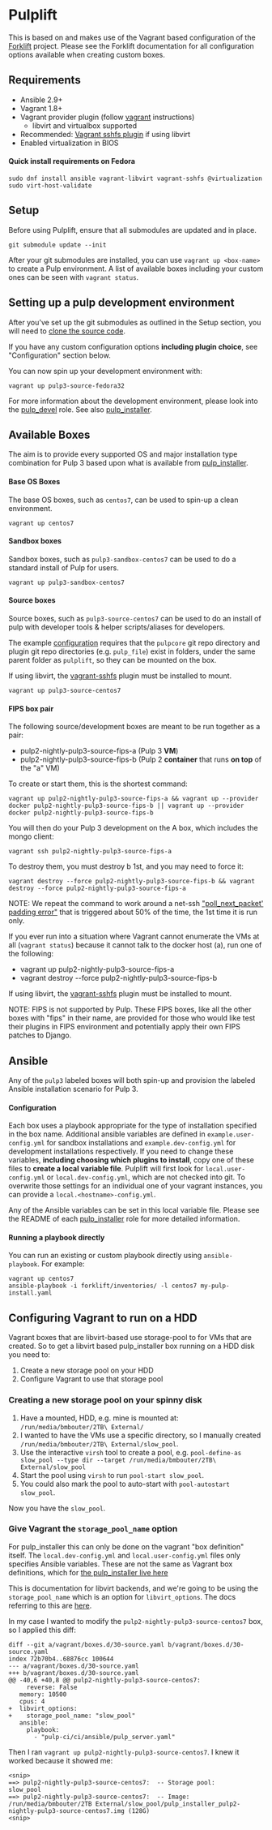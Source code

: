 Pulplift
========

This is based on and makes use of the Vagrant based configuration of the
[Forklift](https://github.com/theforeman/forklift) project.
Please see the Forklift documentation for all configuration options available when creating custom
boxes.

Requirements
------------

- Ansible 2.9+
- Vagrant 1.8+
- Vagrant provider plugin (follow [vagrant](
  https://www.vagrantup.com/docs/providers/installation.html) instructions)
  - libvirt and virtualbox supported
- Recommended: [Vagrant sshfs plugin](https://github.com/dustymabe/vagrant-sshfs#install-plugin) if using libvirt
- Enabled virtualization in BIOS

#### Quick install requirements on Fedora

```
sudo dnf install ansible vagrant-libvirt vagrant-sshfs @virtualization
sudo virt-host-validate
```

Setup
-----

Before using Pulplift, ensure that all submodules are updated and in place.

```
git submodule update --init
```

After your git submodules are installed, you can use `vagrant up <box-name>` to create a Pulp
environment.
A list of available boxes including your custom ones can be seen with `vagrant status`.

Setting up a pulp development environment
-----------------------------------------

After you've set up the git submodules as outlined in the Setup section, you will need to
[clone the source code](https://docs.pulpproject.org/en/master/nightly/contributing/dev-setup.html#get-the-source).

If you have any custom configuration options **including plugin choice**,
see "Configuration" section below.

You can now spin up your development environment with:

```
vagrant up pulp3-source-fedora32
```

For more information about the development environment,
please look into the [pulp_devel](https://github.com/pulp/pulp_installer/tree/master/roles/pulp_devel) role.
See also [pulp_installer](https://github.com/pulp/pulp_installer#roles).

Available Boxes
---------------

The aim is to provide every supported OS and major installation type combination for Pulp 3 based
upon what is available from [pulp_installer](https://github.com/pulp/pulp_installer).

#### Base OS Boxes

The base OS boxes, such as `centos7`, can be used to spin-up a clean environment.

```
vagrant up centos7
```

#### Sandbox boxes

Sandbox boxes, such as `pulp3-sandbox-centos7` can be used to do a standard install of Pulp for users.

```
vagrant up pulp3-sandbox-centos7
```

#### Source boxes

Source boxes, such as `pulp3-source-centos7` can be used to do an install of pulp with developer tools & helper scripts/aliases for developers.

The example [configuration](#Configuration) requires that the `pulpcore` git repo directory and plugin git repo directories (e.g. `pulp_file`) exist in folders,
under the same parent folder as `pulplift`, so they can be mounted on the box.

If using libvirt, the [vagrant-sshfs](https://github.com/dustymabe/vagrant-sshfs#install-plugin) plugin must be installed to mount.

```
vagrant up pulp3-source-centos7
```

#### FIPS box pair

The following source/development boxes are meant to be run together as a pair:
- pulp2-nightly-pulp3-source-fips-a (Pulp 3 **VM**)
- pulp2-nightly-pulp3-source-fips-b (Pulp 2 **container** that runs **on top** of the "a" VM)


To create or start them, this is the shortest command:
```
vagrant up pulp2-nightly-pulp3-source-fips-a && vagrant up --provider docker pulp2-nightly-pulp3-source-fips-b || vagrant up --provider docker pulp2-nightly-pulp3-source-fips-b
```

You will then do your Pulp 3 development on the A box, which includes the mongo client:
```
vagrant ssh pulp2-nightly-pulp3-source-fips-a
```

To destroy them, you must destroy b 1st, and you may need to force it:
```
vagrant destroy --force pulp2-nightly-pulp3-source-fips-b && vagrant destroy --force pulp2-nightly-pulp3-source-fips-a
```

NOTE: We repeat the command to work around a net-ssh ["poll_next_packet' padding error"](https://github.com/hashicorp/vagrant/issues/3951#issuecomment-73057077) that is triggered about 50% of the time, the 1st time it is run only.

If you ever run into a situation where Vagrant cannot enumerate the VMs at all (`vagrant status`) because it cannot talk to the docker host (a), run one of the following:
- vagrant up pulp2-nightly-pulp3-source-fips-a
- vagrant destroy --force pulp2-nightly-pulp3-source-fips-b

If using libvirt, the [vagrant-sshfs](https://github.com/dustymabe/vagrant-sshfs#install-plugin) plugin must be installed to mount.

NOTE: FIPS is not supported by Pulp. These FIPS boxes, like all the other boxes with "fips" in their
name, are provided for those who would like test their plugins in FIPS environment and
potentially apply their own FIPS patches to Django.

## Ansible

Any of the `pulp3` labeled boxes will both spin-up and provision the labeled Ansible installation
scenario for Pulp 3.

#### Configuration

Each box uses a playbook appropriate for the type of installation specified in the box name.
Additional ansible variables are defined in `example.user-config.yml` for sandbox installations
and `example.dev-config.yml` for development installations respectively.
If you need to change these variables, **including choosing which plugins to install**,
copy one of these files to **create a local variable file**.
Pulplift will first look for `local.user-config.yml` or `local.dev-config.yml`,
which are not checked into git. To overwrite those settings for an individual one of your vagrant
instances, you can provide a `local.<hostname>-config.yml`.

Any of the Ansible variables can be set in this local variable file.
Please see the README of each [pulp_installer](https://github.com/pulp/pulp_installer#roles) role
for more detailed information.

#### Running a playbook directly

You can run an existing or custom playbook directly using `ansible-playbook`.
For example:

```
vagrant up centos7
ansible-playbook -i forklift/inventories/ -l centos7 my-pulp-install.yaml
```

## Configuring Vagrant to run on a HDD

Vagrant boxes that are libvirt-based use storage-pool to for VMs that are created. So to get a
libvirt based pulp_installer box running on a HDD disk you need to:

1. Create a new storage pool on your HDD
2. Configure Vagrant to use that storage pool

### Creating a new storage pool on your spinny disk

1. Have a mounted, HDD, e.g. mine is mounted at: `/run/media/bmbouter/2TB\ External/`
2. I wanted to have the VMs use a specific directory, so I manually created `/run/media/bmbouter/2TB\ External/slow_pool`.
4. Use the interactive `virsh` tool to create a pool, e.g. `pool-define-as slow_pool --type dir --target /run/media/bmbouter/2TB\ External/slow_pool`
5. Start the pool using `virsh` to run `pool-start slow_pool`.
6. You could also mark the pool to auto-start with `pool-autostart slow_pool`.

Now you have the `slow_pool`.

### Give Vagrant the `storage_pool_name` option

For pulp_installer this can only be done on the vagrant "box definition" itself. The
`local.dev-config.yml` and `local.user-config.yml` files only specifies Ansible variables. These are
not the same as Vagrant box definitions, which for [the pulp_installer live here](https://github.com/pulp/pulp_installer/tree/master/vagrant/boxes.d)

This is documentation for libvirt backends, and we're going to be using the `storage_pool_name`
which is an option for `libvirt_options`. The docs referring to this are [here](https://github.com/vagrant-libvirt/vagrant-libvirt#provider-options).

In my case I wanted to modify the `pulp2-nightly-pulp3-source-centos7` box, so I applied this diff:

```
diff --git a/vagrant/boxes.d/30-source.yaml b/vagrant/boxes.d/30-source.yaml
index 72b70b4..68876cc 100644
--- a/vagrant/boxes.d/30-source.yaml
+++ b/vagrant/boxes.d/30-source.yaml
@@ -40,6 +40,8 @@ pulp2-nightly-pulp3-source-centos7:
     reverse: False
   memory: 10500
   cpus: 4
+  libvirt_options:
+    storage_pool_name: "slow_pool"
   ansible:
     playbook:
       - "pulp-ci/ci/ansible/pulp_server.yaml"
```

Then I ran `vagrant up pulp2-nightly-pulp3-source-centos7`. I knew it worked because it showed me:

```
<snip>
==> pulp2-nightly-pulp3-source-centos7:  -- Storage pool:      slow_pool
==> pulp2-nightly-pulp3-source-centos7:  -- Image:             /run/media/bmbouter/2TB External/slow_pool/pulp_installer_pulp2-nightly-pulp3-source-centos7.img (128G)
<snip>
```
